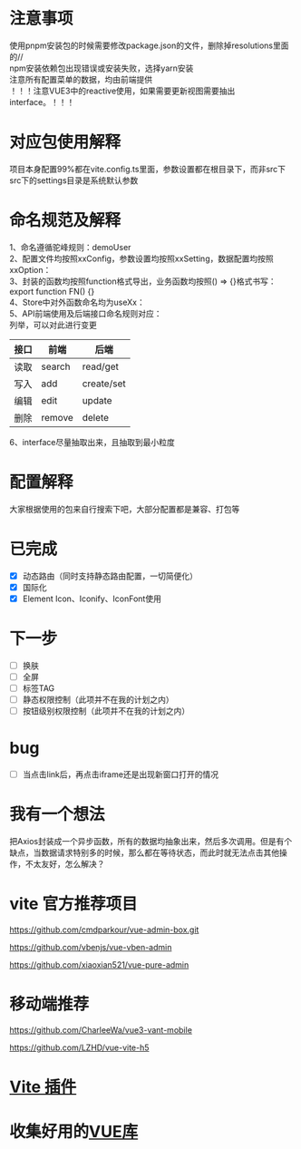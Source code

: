 # 注意事项
使用pnpm安装包的时候需要修改package.json的文件，删除掉resolutions里面的// \
npm安装依赖包出现错误或安装失败，选择yarn安装 \
注意所有配置菜单的数据，均由前端提供 \
！！！注意VUE3中的reactive使用，如果需要更新视图需要抽出interface。！！！

# 对应包使用解释
项目本身配置99%都在vite.config.ts里面，参数设置都在根目录下，而非src下 \
src下的settings目录是系统默认参数

# 命名规范及解释
1、命名遵循驼峰规则：demoUser \
2、配置文件均按照xxConfig，参数设置均按照xxSetting，数据配置均按照xxOption： \
3、封装的函数均按照function格式导出，业务函数均按照() => {}格式书写：export function FN() {} \
4、Store中对外函数命名均为useXx： \
5、API前端使用及后端接口命名规则对应： \
列举，可以对此进行变更

| 接口  | 前端     | 后端         |
|-----|--------|------------|
| 读取  | search | read/get   |
| 写入  | add    | create/set |
| 编辑  | edit   | update     |
| 删除  | remove | delete     |

6、interface尽量抽取出来，且抽取到最小粒度
# 配置解释
大家根据使用的包来自行搜索下吧，大部分配置都是兼容、打包等

# 已完成
- [x] 动态路由（同时支持静态路由配置，一切简便化）
- [x] 国际化
- [x] Element Icon、Iconify、IconFont使用

# 下一步
- [ ] 换肤
- [ ] 全屏
- [ ] 标签TAG
- [ ] 静态权限控制（此项并不在我的计划之内）
- [ ] 按钮级别权限控制（此项并不在我的计划之内）

# bug
- [ ] 当点击link后，再点击iframe还是出现新窗口打开的情况

# 我有一个想法
把Axios封装成一个异步函数，所有的数据均抽象出来，然后多次调用。但是有个缺点，当数据请求特别多的时候，那么都在等待状态，而此时就无法点击其他操作，不太友好，怎么解决？

# vite 官方推荐项目
https://github.com/cmdparkour/vue-admin-box.git

https://github.com/vbenjs/vue-vben-admin

https://github.com/xiaoxian521/vue-pure-admin

# 移动端推荐
https://github.com/CharleeWa/vue3-vant-mobile

https://github.com/LZHD/vue-vite-h5

# [Vite 插件](https://github.com/vitejs/awesome-vite#plugins)

# 收集好用的[VUE库](https://github.com/chao921125/web-study/blob/main/Document/VUE.MD)
